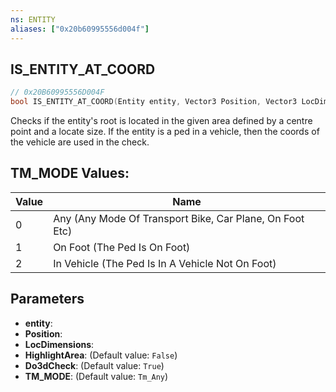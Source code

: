 ```yaml
---
ns: ENTITY
aliases: ["0x20b60995556d004f"]
---
```

## IS_ENTITY_AT_COORD

```c
// 0x20B60995556D004F
bool IS_ENTITY_AT_COORD(Entity entity, Vector3 Position, Vector3 LocDimensions, bool HighlightArea, bool Do3dCheck, int TM_MODE);
```

Checks if the entity's root is located in the given area defined by a centre point and a locate size. If the entity is a ped in a vehicle, then the coords of the vehicle are used in the check.

## TM_MODE Values:
| Value | Name |
| --- | --- |
| 0 | Any (Any Mode Of Transport Bike, Car Plane, On Foot Etc) |
| 1 | On Foot (The Ped Is On Foot) |
| 2 | In Vehicle (The Ped Is In A Vehicle Not On Foot) |


## Parameters
* **entity**: 
* **Position**: 
* **LocDimensions**: 
* **HighlightArea**: (Default value: `False`)
* **Do3dCheck**: (Default value: `True`)
* **TM_MODE**: (Default value: `Tm_Any`)
